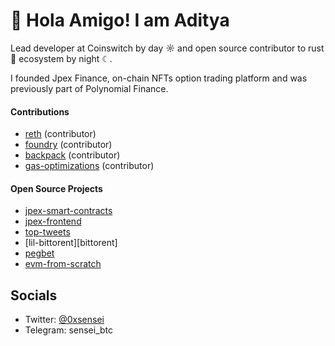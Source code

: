 # 👋 Hola Amigo! I am Aditya


<p id="para" >
Lead developer at Coinswitch by day ☼ and open source contributor to rust 🦀 ecosystem by night ☾.

I founded Jpex Finance, on-chain NFTs option trading platform and was previously part of Polynomial Finance.

#### Contributions

- [reth][reth] (contributor)
- [foundry][foundry] (contributor)
- [backpack][backpack] (contributor)
- [gas-optimizations][optimizations] (contributor)

#### Open Source Projects

- [jpex-smart-contracts][jpex-sc] 
- [jpex-frontend][jpex-f] 
- [top-tweets][top-tweets] 
- [lil-bittorent][bittorent]
- [pegbet][pegbet]
- [evm-from-scratch][evm-from-scratch]
  



[reth]: https://github.com/paradigmxyz/reth/pulls?q=is%3Apr+is%3Aclosed+author%3Ai-m-aditya
[foundry]: https://github.com/foundry-rs/foundry/pulls?q=is%3Apr+author%3Ai-m-aditya+is%3Aclosed
[backpack]: https://github.com/coral-xyz/backpack/pulls?q=is%3Apr+author%3Ai-m-aditya+is%3Aclosed
[optimizations]: https://github.com/kadenzipfel/gas-optimizations/pull/20
[jpex-sc]: https://github.com/i-m-aditya/jpex-contracts
[jpex-f]: https://github.com/i-m-aditya/jpex-app
[pegbet]: https://github.com/i-m-aditya/PegBet
[top-tweets]: https://github.com/i-m-aditya/top-tweets
[evm-from-scratch]: https://github.com/i-m-aditya/evm-from-scratch

 ##  Socials
- Twitter: <a href="https://twitter.com/_0xsensei_" >@0xsensei</a>
- Telegram: sensei_btc
